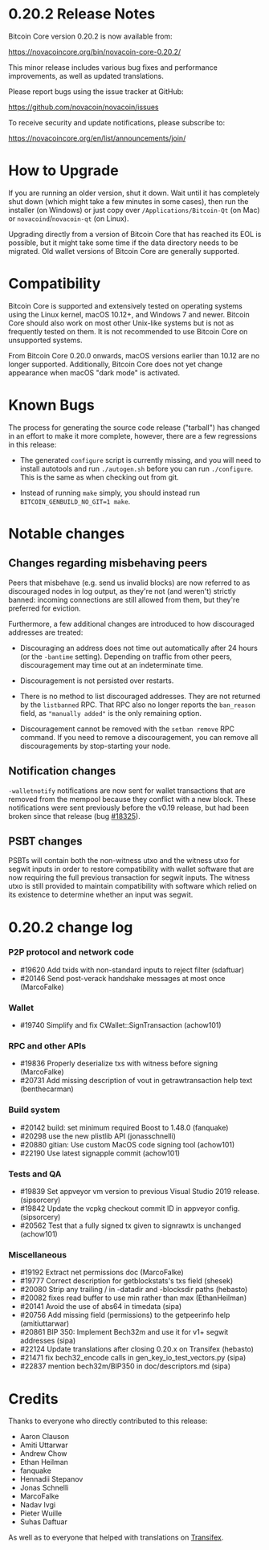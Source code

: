 0.20.2 Release Notes
====================

Bitcoin Core version 0.20.2 is now available from:

  <https://novacoincore.org/bin/novacoin-core-0.20.2/>

This minor release includes various bug fixes and performance
improvements, as well as updated translations.

Please report bugs using the issue tracker at GitHub:

  <https://github.com/novacoin/novacoin/issues>

To receive security and update notifications, please subscribe to:

  <https://novacoincore.org/en/list/announcements/join/>

How to Upgrade
==============

If you are running an older version, shut it down. Wait until it has completely
shut down (which might take a few minutes in some cases), then run the
installer (on Windows) or just copy over `/Applications/Bitcoin-Qt` (on Mac)
or `novacoind`/`novacoin-qt` (on Linux).

Upgrading directly from a version of Bitcoin Core that has reached its EOL is
possible, but it might take some time if the data directory needs to be migrated. Old
wallet versions of Bitcoin Core are generally supported.

Compatibility
==============

Bitcoin Core is supported and extensively tested on operating systems
using the Linux kernel, macOS 10.12+, and Windows 7 and newer.  Bitcoin
Core should also work on most other Unix-like systems but is not as
frequently tested on them.  It is not recommended to use Bitcoin Core on
unsupported systems.

From Bitcoin Core 0.20.0 onwards, macOS versions earlier than 10.12 are no
longer supported. Additionally, Bitcoin Core does not yet change appearance
when macOS "dark mode" is activated.

Known Bugs
==========

The process for generating the source code release ("tarball") has changed in an
effort to make it more complete, however, there are a few regressions in
this release:

- The generated `configure` script is currently missing, and you will need to
  install autotools and run `./autogen.sh` before you can run
  `./configure`. This is the same as when checking out from git.

- Instead of running `make` simply, you should instead run
  `BITCOIN_GENBUILD_NO_GIT=1 make`.

Notable changes
===============

Changes regarding misbehaving peers
-----------------------------------

Peers that misbehave (e.g. send us invalid blocks) are now referred to as
discouraged nodes in log output, as they're not (and weren't) strictly banned:
incoming connections are still allowed from them, but they're preferred for
eviction.

Furthermore, a few additional changes are introduced to how discouraged
addresses are treated:

- Discouraging an address does not time out automatically after 24 hours
  (or the `-bantime` setting). Depending on traffic from other peers,
  discouragement may time out at an indeterminate time.

- Discouragement is not persisted over restarts.

- There is no method to list discouraged addresses. They are not returned by
  the `listbanned` RPC. That RPC also no longer reports the `ban_reason`
  field, as `"manually added"` is the only remaining option.

- Discouragement cannot be removed with the `setban remove` RPC command.
  If you need to remove a discouragement, you can remove all discouragements by
  stop-starting your node.

Notification changes
--------------------

`-walletnotify` notifications are now sent for wallet transactions that are
removed from the mempool because they conflict with a new block. These
notifications were sent previously before the v0.19 release, but had been
broken since that release (bug
[#18325](https://github.com/novacoin/novacoin/issues/18325)).

PSBT changes
------------

PSBTs will contain both the non-witness utxo and the witness utxo for segwit
inputs in order to restore compatibility with wallet software that are now
requiring the full previous transaction for segwit inputs. The witness utxo
is still provided to maintain compatibility with software which relied on its
existence to determine whether an input was segwit.

0.20.2 change log
=================

### P2P protocol and network code

- #19620 Add txids with non-standard inputs to reject filter (sdaftuar)
- #20146 Send post-verack handshake messages at most once (MarcoFalke)

### Wallet

- #19740 Simplify and fix CWallet::SignTransaction (achow101)

### RPC and other APIs

- #19836 Properly deserialize txs with witness before signing (MarcoFalke)
- #20731 Add missing description of vout in getrawtransaction help text (benthecarman)

### Build system

- #20142 build: set minimum required Boost to 1.48.0 (fanquake)
- #20298 use the new plistlib API (jonasschnelli)
- #20880 gitian: Use custom MacOS code signing tool (achow101)
- #22190 Use latest signapple commit (achow101)

### Tests and QA

- #19839 Set appveyor vm version to previous Visual Studio 2019 release. (sipsorcery)
- #19842 Update the vcpkg checkout commit ID in appveyor config. (sipsorcery)
- #20562 Test that a fully signed tx given to signrawtx is unchanged (achow101)

### Miscellaneous

- #19192 Extract net permissions doc (MarcoFalke)
- #19777 Correct description for getblockstats's txs field (shesek)
- #20080 Strip any trailing / in -datadir and -blocksdir paths (hebasto)
- #20082 fixes read buffer to use min rather than max (EthanHeilman)
- #20141 Avoid the use of abs64 in timedata (sipa)
- #20756 Add missing field (permissions) to the getpeerinfo help (amitiuttarwar)
- #20861 BIP 350: Implement Bech32m and use it for v1+ segwit addresses (sipa)
- #22124 Update translations after closing 0.20.x on Transifex (hebasto)
- #21471 fix bech32_encode calls in gen_key_io_test_vectors.py (sipa)
- #22837 mention bech32m/BIP350 in doc/descriptors.md (sipa)

Credits
=======

Thanks to everyone who directly contributed to this release:

- Aaron Clauson
- Amiti Uttarwar
- Andrew Chow
- Ethan Heilman
- fanquake
- Hennadii Stepanov
- Jonas Schnelli
- MarcoFalke
- Nadav Ivgi
- Pieter Wuille
- Suhas Daftuar

As well as to everyone that helped with translations on
[Transifex](https://www.transifex.com/novacoin/novacoin/).
